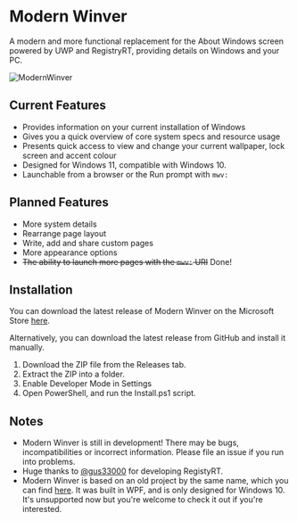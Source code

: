 # Modern Winver
A modern and more functional replacement for the About Windows screen powered by UWP and RegistryRT, providing details on Windows and your PC.

![ModernWinver](https://cdn.discordapp.com/attachments/272509873479221249/930417627329875988/0.png) 

## Current Features
 - Provides information on your current installation of Windows
 - Gives you a quick overview of core system specs and resource usage
 - Presents quick access to view and change your current wallpaper, lock screen and accent colour
 - Designed for Windows 11, compatible with Windows 10.
 - Launchable from a browser or the Run prompt with `mwv:`

## Planned Features
 - More system details
 - Rearrange page layout
 - Write, add and share custom pages
 - More appearance options
 - ~~The ability to launch more pages with the `mwv:` URI~~ Done!

## Installation
You can download the latest release of Modern Winver on the Microsoft Store [here](https://www.microsoft.com/p/ModernWinver/9ND14WHFRGSX).

Alternatively, you can download the latest release from GitHub and install it manually.
1) Download the ZIP file from the Releases tab.
2) Extract the ZIP into a folder.
3) Enable Developer Mode in Settings
4) Open PowerShell, and run the Install.ps1 script.

## Notes
 - Modern Winver is still in development! There may be bugs, incompatibilities or incorrect information. Please file an issue if you run into problems.
 - Huge thanks to [@gus33000](https://github.com/gus33000) for developing RegistyRT.
 - Modern Winver is based on an old project by the same name, which you can find [here](https://github.com/torchgm/WpfModernWinver). It was built in WPF, and is only designed for Windows 10. It's unsupported now but you're welcome to check it out if you're interested.
